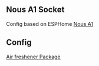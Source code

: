 ## Nous A1 Socket

Config based on ESPHome [Nous A1](https://devices.esphome.io/devices/Nous-A1)

## Config
[Air freshener Package](https://github.com/andrewjswan/esphome-config/blob/main/packages/nous_a1.yaml)
